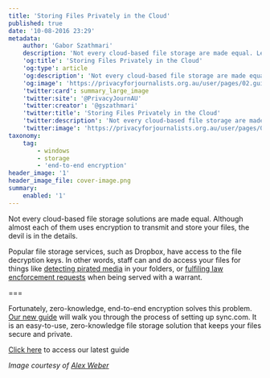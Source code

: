 ```yaml
---
title: 'Storing Files Privately in the Cloud'
published: true
date: '10-08-2016 23:29'
metadata:
    author: 'Gabor Szathmari'
    description: 'Not every cloud-based file storage are made equal. Learn to install sync.com that keeps your files private from the prying eyes.'
    'og:title': 'Storing Files Privately in the Cloud'
    'og:type': article
    'og:description': 'Not every cloud-based file storage are made equal. Learn to install sync.com to keep your files private from the prying eyes.'
    'og:image': 'https://privacyforjournalists.org.au/user/pages/02.guides/09.storing-files-privately-in-the-cloud/social-facebook.png'
    'twitter:card': summary_large_image
    'twitter:site': '@PrivacyJournAU'
    'twitter:creator': '@gszathmari'
    'twitter:title': 'Storing Files Privately in the Cloud'
    'twitter:description': 'Not every cloud-based file storage are made equal. Learn to install sync.com that keeps your files private from the prying eyes.'
    'twitter:image': 'https://privacyforjournalists.org.au/user/pages/02.guides/09.storing-files-privately-in-the-cloud/social-twitter.png'
taxonomy:
    tag:
        - windows
        - storage
        - 'end-to-end encryption'
header_image: '1'
header_image_file: cover-image.png
summary:
    enabled: '1'
---
```


Not every cloud-based file storage solutions are made equal. Although almost each of them uses encryption to transmit and store your files, the devil is in the details. 

Popular file storage services, such as Dropbox, have access to the file decryption keys. In other words, staff can and do access your files for things like [detecting pirated media](http://www.wired.co.uk/article/dropbox-dmca-position?target=_blank) in your folders, or [fulfiling law encforcement requests](https://www.dropbox.com/transparency?target=_blank) when being served with a warrant.

===

Fortunately, zero-knowledge, end-to-end encryption solves this problem. [Our new guide](/guides/storing-files-privately-in-the-cloud) will walk you through the process of setting up sync.com. It is an easy-to-use, zero-knowledge file storage solution that keeps your files secure and private.

[Click here](/guides/storing-files-privately-in-the-cloud) to access our latest guide

_Image courtesy of [Alex Weber](https://www.flickr.com/photos/8123185@N02/3659676928/in/photolist-6zoNs5-kqF23b-E2idm-nmDgh6-8nVMLr-bkL8-i532Po-nmmFK5-4PBfbk-nmmTJV-irVU66-8eMHsK-o54g8R-EQ8MR-cZyLWY-p6b1ry-d363cw-6rZYic-6eLY3J-6FhrpX-aPLo64-bUGofJ-8612dY-fBBjbK-6nBi8g-C8YWQ-fxnRxA-6u1S61-mA679z-4BmBJc-pnxSs-fpWeFp-5ucGwU-8qhkUt-dY2oAN-ffJZqK-5gueQb-5KD4i1-cpSFgN-4EjNsR-6gpV7j-5MDZUX-5fmatB-d36395-573CHc-3FZSQ2-aad8bn-mA5bdZ-7DiA7z-7R8x6j?rel=nofollow)_